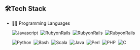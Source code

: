 ## 🛠️Tech Stack
- 👩‍💻 Programming Languages
  
    ![Javascript](https://img.shields.io/badge/logo-javascript-blue?logo=javascript)&nbsp;
    ![RubyonRails](https://img.shields.io/badge/logo-rubyonrails-red?logo=rubyonrails)&nbsp;
    ![RubyonRails](https://img.shields.io/badge/-RubyonRails-05122A?style=flat&logo=RubyonRails)&nbsp;
    ![RubyonRails](https://img.shields.io/badge/-RubyonRails-red?style=flat&logo=RubyonRails)&nbsp;
    
    ![Python](https://img.shields.io/badge/-Python-05122A?style=flat&logo=python)&nbsp;
    ![Bash](https://img.shields.io/badge/-Shell_Script-05122A?style=flat&logo=gnu-bash)&nbsp;
    ![Scala](https://img.shields.io/badge/-Scala-05122A?style=flat&logo=Scala&logoColor=DC143C)&nbsp;
    ![Java](https://img.shields.io/badge/-Java-05122A?style=flat&logo=Java&logoColor)&nbsp;
    ![Perl](https://img.shields.io/badge/-Perl-05122A?style=flat&logo=Perl&logoColor=FFA518)&nbsp;
    ![PHP](https://img.shields.io/badge/-PHP-05122A?style=flat&logo=php)&nbsp;
    ![C](https://img.shields.io/badge/-C%23%20-05122A?style=flat&logo=c-sharp)&nbsp;

    